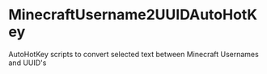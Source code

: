 # MinecraftUsername2UUIDAutoHotKey
AutoHotKey scripts to convert selected text between Minecraft Usernames and UUID's
